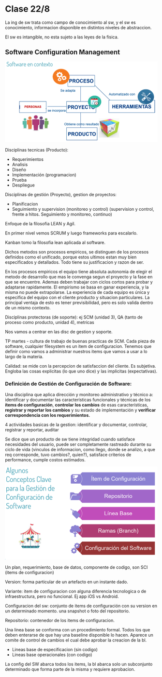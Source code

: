 # Clase 22/8

La ing de sw trata como campo de conocimiento al sw, y el sw es conocimiento, informacion disponible en distintos niveles de abstraccion.

El sw es intangible, no esta sujeto a las leyes de la fisica.

## Software Configuration Management

![image.png](/assets/Rubiolo/image.png)

Disciplinas tecnicas (Producto):

- Requerimientos
- Analisis
- Diseño
- Implementación (programacion)
- Prueba
- Despliegue

Disciplinas de gestión (Proyecto), gestion de proyectos:

- Planificacion
- Seguimiento y supervision (monitoreo y control) (supervision y control, frente a hitos. Seguimiento y monitoreo, continuo)

Enfoque de la filosofia LEAN y Agil.

En primer nivel vemos SCRUM y luego frameworks para escalarlo.

Kanban tomo la filosofia lean aplicada al software.

Dichos metodos son procesos empiricos, se distinguen de los procesos definidos como el unificado, porque estos ultimos estan muy bien especificados y detallados. Todo tiene su justificacion y razon de ser.

En los procesos empiricos el equipo tiene absoluta autonomia de elegir el metodo de desarrollo que mas le convenga segun el proyecto y la fase en que se encuentre. Ademas deben trabajar con ciclos cortos para probar y adaptarse rapidamente. El empirismo se basa en ganar experiencia, y la misma no puede extrapolarse. La experiencia de cada equipo es única y especifica del equipo con el cliente producto y situacion particulares. La principal ventaja de esto es tener previsibilidad, pero es solo valida dentro de un mismo contexto.

Disciplinas protectoras (de soporte): ej SCM (unidad 3), QA (tanto de proceso como producto, unidad 4), metricas

Nos vamos a centrar en las disc de gestion y soporte.

TP martes - cultura de trabajo de buenas practicas de SCM. Cada pieza de software, cualquier filesystem es un item de configuracion. Tenemos que definir como vamos a administrar nuestros items que vamos a usar a lo largo de la materia.

Calidad: se mide con la percepcion de satisfaccion del cliente. Es subjetiva. Engloba las cosas explicitas (lo que uno dice) y las implicitas (expectativas).

### Definición de Gestión de Configuración de Software:

Una disciplina que aplica dirección y monitoreo administrativo y técnico a: identificar y documentar las características funcionales y técnicas de los **ítems de configuración**, **controlar los cambios** de esas características, **registrar y reportar los cambios** y su estado de implementación y **verificar correspondencia con los
requerimientos.**

4 actividades basicas de la gestion: identificar y documentar, controlar, registrar y reportar, auditar

Se dice que un producto de sw tiene integridad cuando satisface necesidades del usuario, puede ser completamente rastreado durante su ciclo de vida (vinculos de informacion, como llego, donde se analizo, a que req corresponde, tuvo cambios?, quien?), satisface criterios de performance, cumple costos estimados.

![image.png](/assets/Rubiolo/image%201.png)

Un plan, requerimiento, base de datos, componente de codigo, son SCI (items de configuracion)

Version: forma particular de un artefacto en un instante dado.

Variante: item de configuracion con alguna diferencia tecnologica o de infraestructura, pero no funcional. Ej app iOS vs Android.

Configuracion del sw: conjunto de items de configuración con su version en un determinado momento. una snapshot o foto del repositorio.

Repositorio: contenedor de los items de configuracion.

Una linea base se conforma con un procedimiento formal. Todos los que deben enterarse de que hay una baseline disponible lo hacen. Aparece un comite de control de cambios el cual debe aprobar la creacion de la bl.

- Lineas base de especificacion (sin codigo)
- Lineas base operacionales (con codigo)

La config del SW abarca todos los items, la bl abarca solo un subconjunto determinado que forma parte de la misma y requiere aprobacion.
